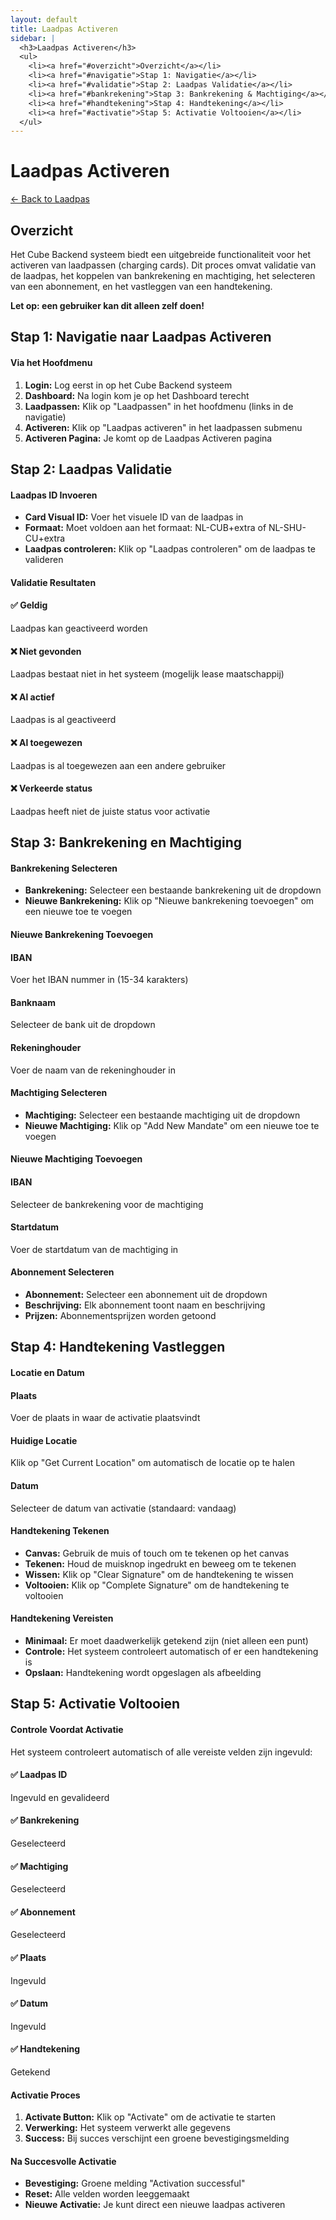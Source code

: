 ```yaml
---
layout: default
title: Laadpas Activeren
sidebar: |
  <h3>Laadpas Activeren</h3>
  <ul>
    <li><a href="#overzicht">Overzicht</a></li>
    <li><a href="#navigatie">Stap 1: Navigatie</a></li>
    <li><a href="#validatie">Stap 2: Laadpas Validatie</a></li>
    <li><a href="#bankrekening">Stap 3: Bankrekening & Machtiging</a></li>
    <li><a href="#handtekening">Stap 4: Handtekening</a></li>
    <li><a href="#activatie">Stap 5: Activatie Voltooien</a></li>
  </ul>
---
```


# Laadpas Activeren

<div class="nav-breadcrumb">
  <a href="../laadpas.html">← Back to Laadpas</a>
</div>

<div class="content-section" id="overzicht">
  <h2>Overzicht</h2>
  <p>Het Cube Backend systeem biedt een uitgebreide functionaliteit voor het activeren van laadpassen (charging cards). Dit proces omvat validatie van de laadpas, het koppelen van bankrekening en machtiging, het selecteren van een abonnement, en het vastleggen van een handtekening.</p>
  
  <div class="warning-section">
    <p><strong>Let op: een gebruiker kan dit alleen zelf doen!</strong></p>
  </div>
</div>

<div class="step-section" id="navigatie">
  <h2>Stap 1: Navigatie naar Laadpas Activeren</h2>
  
  <h4>Via het Hoofdmenu</h4>
  <ol>
    <li><strong>Login:</strong> Log eerst in op het Cube Backend systeem</li>
    <li><strong>Dashboard:</strong> Na login kom je op het Dashboard terecht</li>
    <li><strong>Laadpassen:</strong> Klik op "Laadpassen" in het hoofdmenu (links in de navigatie)</li>
    <li><strong>Activeren:</strong> Klik op "Laadpas activeren" in het laadpassen submenu</li>
    <li><strong>Activeren Pagina:</strong> Je komt op de Laadpas Activeren pagina</li>
  </ol>
</div>

<div class="step-section" id="validatie">
  <h2>Stap 2: Laadpas Validatie</h2>
  
  <h4>Laadpas ID Invoeren</h4>
  <ul>
    <li><strong>Card Visual ID:</strong> Voer het visuele ID van de laadpas in</li>
    <li><strong>Formaat:</strong> Moet voldoen aan het formaat: NL-CUB+extra of NL-SHU-CU+extra</li>
    <li><strong>Laadpas controleren:</strong> Klik op "Laadpas controleren" om de laadpas te valideren</li>
  </ul>

  <h4>Validatie Resultaten</h4>
  <div class="info-grid">
    <div class="info-card">
      <h4 class="status-success">✅ Geldig</h4>
      <p>Laadpas kan geactiveerd worden</p>
    </div>
    <div class="info-card">
      <h4 class="status-error">❌ Niet gevonden</h4>
      <p>Laadpas bestaat niet in het systeem (mogelijk lease maatschappij)</p>
    </div>
    <div class="info-card">
      <h4 class="status-error">❌ Al actief</h4>
      <p>Laadpas is al geactiveerd</p>
    </div>
    <div class="info-card">
      <h4 class="status-error">❌ Al toegewezen</h4>
      <p>Laadpas is al toegewezen aan een andere gebruiker</p>
    </div>
    <div class="info-card">
      <h4 class="status-error">❌ Verkeerde status</h4>
      <p>Laadpas heeft niet de juiste status voor activatie</p>
    </div>
  </div>
</div>

<div class="step-section" id="bankrekening">
  <h2>Stap 3: Bankrekening en Machtiging</h2>
  
  <h4>Bankrekening Selecteren</h4>
  <ul>
    <li><strong>Bankrekening:</strong> Selecteer een bestaande bankrekening uit de dropdown</li>
    <li><strong>Nieuwe Bankrekening:</strong> Klik op "Nieuwe bankrekening toevoegen" om een nieuwe toe te voegen</li>
  </ul>

  <h4>Nieuwe Bankrekening Toevoegen</h4>
  <div class="info-grid">
    <div class="info-card">
      <h4>IBAN</h4>
      <p>Voer het IBAN nummer in (15-34 karakters)</p>
    </div>
    <div class="info-card">
      <h4>Banknaam</h4>
      <p>Selecteer de bank uit de dropdown</p>
    </div>
    <div class="info-card">
      <h4>Rekeninghouder</h4>
      <p>Voer de naam van de rekeninghouder in</p>
    </div>
  </div>

  <h4>Machtiging Selecteren</h4>
  <ul>
    <li><strong>Machtiging:</strong> Selecteer een bestaande machtiging uit de dropdown</li>
    <li><strong>Nieuwe Machtiging:</strong> Klik op "Add New Mandate" om een nieuwe toe te voegen</li>
  </ul>

  <h4>Nieuwe Machtiging Toevoegen</h4>
  <div class="info-grid">
    <div class="info-card">
      <h4>IBAN</h4>
      <p>Selecteer de bankrekening voor de machtiging</p>
    </div>
    <div class="info-card">
      <h4>Startdatum</h4>
      <p>Voer de startdatum van de machtiging in</p>
    </div>
  </div>

  <h4>Abonnement Selecteren</h4>
  <ul>
    <li><strong>Abonnement:</strong> Selecteer een abonnement uit de dropdown</li>
    <li><strong>Beschrijving:</strong> Elk abonnement toont naam en beschrijving</li>
    <li><strong>Prijzen:</strong> Abonnementsprijzen worden getoond</li>
  </ul>
</div>

<div class="step-section" id="handtekening">
  <h2>Stap 4: Handtekening Vastleggen</h2>
  
  <h4>Locatie en Datum</h4>
  <div class="info-grid">
    <div class="info-card">
      <h4>Plaats</h4>
      <p>Voer de plaats in waar de activatie plaatsvindt</p>
    </div>
    <div class="info-card">
      <h4>Huidige Locatie</h4>
      <p>Klik op "Get Current Location" om automatisch de locatie op te halen</p>
    </div>
    <div class="info-card">
      <h4>Datum</h4>
      <p>Selecteer de datum van activatie (standaard: vandaag)</p>
    </div>
  </div>

  <h4>Handtekening Tekenen</h4>
  <ul>
    <li><strong>Canvas:</strong> Gebruik de muis of touch om te tekenen op het canvas</li>
    <li><strong>Tekenen:</strong> Houd de muisknop ingedrukt en beweeg om te tekenen</li>
    <li><strong>Wissen:</strong> Klik op "Clear Signature" om de handtekening te wissen</li>
    <li><strong>Voltooien:</strong> Klik op "Complete Signature" om de handtekening te voltooien</li>
  </ul>

  <h4>Handtekening Vereisten</h4>
  <div class="warning-section">
    <ul>
      <li><strong>Minimaal:</strong> Er moet daadwerkelijk getekend zijn (niet alleen een punt)</li>
      <li><strong>Controle:</strong> Het systeem controleert automatisch of er een handtekening is</li>
      <li><strong>Opslaan:</strong> Handtekening wordt opgeslagen als afbeelding</li>
    </ul>
  </div>
</div>

<div class="step-section" id="activatie">
  <h2>Stap 5: Activatie Voltooien</h2>
  
  <h4>Controle Voordat Activatie</h4>
  <p>Het systeem controleert automatisch of alle vereiste velden zijn ingevuld:</p>
  <div class="info-grid">
    <div class="info-card">
      <h4 class="status-success">✅ Laadpas ID</h4>
      <p>Ingevuld en gevalideerd</p>
    </div>
    <div class="info-card">
      <h4 class="status-success">✅ Bankrekening</h4>
      <p>Geselecteerd</p>
    </div>
    <div class="info-card">
      <h4 class="status-success">✅ Machtiging</h4>
      <p>Geselecteerd</p>
    </div>
    <div class="info-card">
      <h4 class="status-success">✅ Abonnement</h4>
      <p>Geselecteerd</p>
    </div>
    <div class="info-card">
      <h4 class="status-success">✅ Plaats</h4>
      <p>Ingevuld</p>
    </div>
    <div class="info-card">
      <h4 class="status-success">✅ Datum</h4>
      <p>Ingevuld</p>
    </div>
    <div class="info-card">
      <h4 class="status-success">✅ Handtekening</h4>
      <p>Getekend</p>
    </div>
  </div>

  <h4>Activatie Proces</h4>
  <ol>
    <li><strong>Activate Button:</strong> Klik op "Activate" om de activatie te starten</li>
    <li><strong>Verwerking:</strong> Het systeem verwerkt alle gegevens</li>
    <li><strong>Success:</strong> Bij succes verschijnt een groene bevestigingsmelding</li>
  </ol>

  <h4>Na Succesvolle Activatie</h4>
  <div class="content-section">
    <ul>
      <li><strong>Bevestiging:</strong> Groene melding "Activation successful"</li>
      <li><strong>Reset:</strong> Alle velden worden leeggemaakt</li>
      <li><strong>Nieuwe Activatie:</strong> Je kunt direct een nieuwe laadpas activeren</li>
    </ul>
  </div>
</div>

